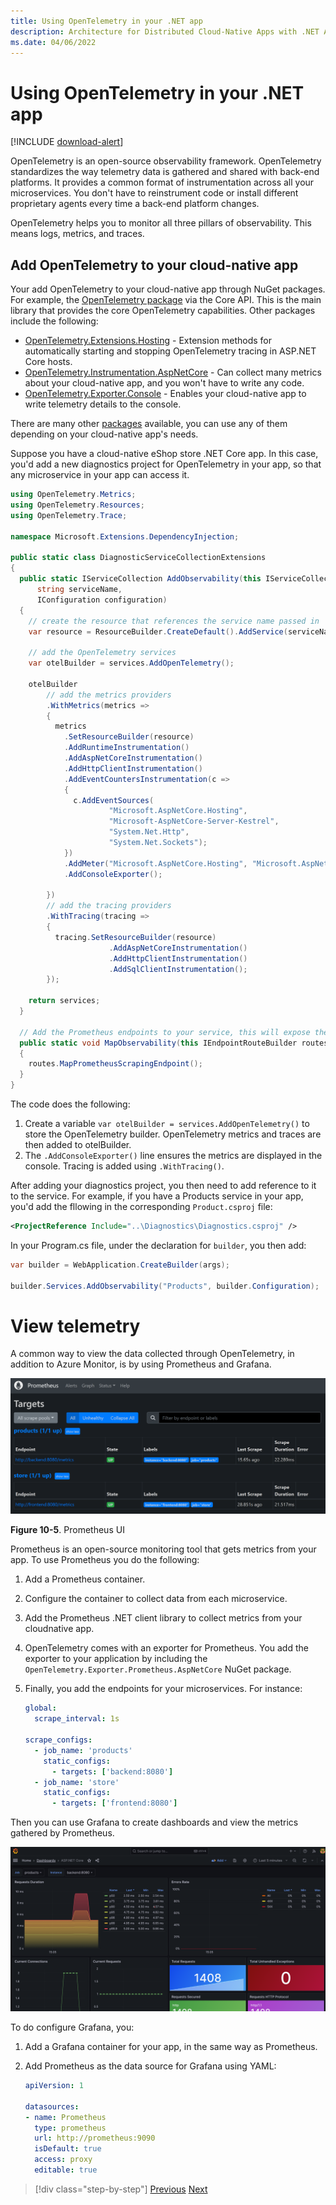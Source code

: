 ```yaml
---
title: Using OpenTelemetry in your .NET app
description: Architecture for Distributed Cloud-Native Apps with .NET Aspire & Containers | Using OpenTelemetry in your .NET app
ms.date: 04/06/2022
---
```


# Using OpenTelemetry in your .NET app

[!INCLUDE [download-alert](includes/download-alert.md)]

OpenTelemetry is an open-source observability framework. OpenTelemetry standardizes the way telemetry data is gathered and shared with back-end platforms. It provides a common format of instrumentation across all your microservices. You don't have to reinstrument code or install different proprietary agents every time a back-end platform changes.

OpenTelemetry helps you to monitor all three pillars of observability. This means logs, metrics, and traces.

## Add OpenTelemetry to your cloud-native app

Your add OpenTelemetry to your cloud-native app through NuGet packages. For example, the [OpenTelemetry package](https://github.com/open-telemetry/opentelemetry-dotnet/blob/main/src/OpenTelemetry/README.md) via the Core API. This is the main library that provides the core OpenTelemetry capabilities. Other packages include the following:

- [OpenTelemetry.Extensions.Hosting](https://github.com/open-telemetry/opentelemetry-dotnet/blob/main/src/OpenTelemetry.Extensions.Hosting/README.md) - Extension methods for automatically starting and stopping OpenTelemetry tracing in ASP.NET Core hosts.
- [OpenTelemetry.Instrumentation.AspNetCore](https://github.com/open-telemetry/opentelemetry-dotnet/blob/main/src/OpenTelemetry.Instrumentation.AspNetCore/README.md) - Can collect many metrics about your cloud-native app, and you won't have to write any code.
- [OpenTelemetry.Exporter.Console](https://github.com/open-telemetry/opentelemetry-dotnet/tree/main/src/OpenTelemetry.Exporter.Console/README.md) - Enables your cloud-native app to write telemetry details to the console.

There are many other [packages](/dotnet/core/diagnostics/observability-with-otel) available, you can use any of them depending on your cloud-native app's needs.

Suppose you have a cloud-native eShop store .NET Core app. In this case, you'd add a new diagnostics project for OpenTelemetry in your app, so that any microservice in your app can access it.

```csharp
using OpenTelemetry.Metrics;
using OpenTelemetry.Resources;
using OpenTelemetry.Trace;

namespace Microsoft.Extensions.DependencyInjection;

public static class DiagnosticServiceCollectionExtensions
{
  public static IServiceCollection AddObservability(this IServiceCollection services,
      string serviceName,
      IConfiguration configuration)
  {
    // create the resource that references the service name passed in
    var resource = ResourceBuilder.CreateDefault().AddService(serviceName: serviceName, serviceVersion: "1.0");

    // add the OpenTelemetry services
    var otelBuilder = services.AddOpenTelemetry();

    otelBuilder
        // add the metrics providers
        .WithMetrics(metrics =>
        {
          metrics
            .SetResourceBuilder(resource)
            .AddRuntimeInstrumentation()
            .AddAspNetCoreInstrumentation()
            .AddHttpClientInstrumentation()
            .AddEventCountersInstrumentation(c =>
            {
              c.AddEventSources(
                      "Microsoft.AspNetCore.Hosting",
                      "Microsoft-AspNetCore-Server-Kestrel",
                      "System.Net.Http",
                      "System.Net.Sockets");
            })
            .AddMeter("Microsoft.AspNetCore.Hosting", "Microsoft.AspNetCore.Server.Kestrel")
            .AddConsoleExporter();

        })
        // add the tracing providers
        .WithTracing(tracing =>
        {
          tracing.SetResourceBuilder(resource)
                      .AddAspNetCoreInstrumentation()
                      .AddHttpClientInstrumentation()
                      .AddSqlClientInstrumentation();
        });

    return services;
  }

  // Add the Prometheus endpoints to your service, this will expose the metrics at http://service/metrics
  public static void MapObservability(this IEndpointRouteBuilder routes)
  {
    routes.MapPrometheusScrapingEndpoint();
  }
}
```

The code does the following:
1. Create a variable `var otelBuilder = services.AddOpenTelemetry()` to store the OpenTelemetry builder. OpenTelemetry metrics and traces are then added to otelBuilder.
1. The `.AddConsoleExporter()` line ensures the metrics are displayed in the console. Tracing is added using `.WithTracing()`.

After adding your diagnostics project, you then need to add reference to it to the service. For example, if you have a Products service in your app, you'd add the fllowing in the corresponding `Product.csproj` file:

```xml
<ProjectReference Include="..\Diagnostics\Diagnostics.csproj" />
```

In your Program.cs file, under the declaration for `builder`, you then add:

```csharp
var builder = WebApplication.CreateBuilder(args);

builder.Services.AddObservability("Products", builder.Configuration);
```

# View telemetry

A common way to view the data collected through OpenTelemetry, in addition to Azure Monitor, is by using Prometheus and Grafana.

![A screenshot of Prometheus.](media/prometheus.png)

**Figure 10-5**. Prometheus UI

Prometheus is an open-source monitoring tool that gets metrics from your app. To use Prometheus you do the following:

1. Add a Prometheus container.
1. Configure the container to collect data from each microservice.
1. Add the Prometheus .NET client library to collect metrics from your cloudnative app.
1. OpenTelemetry comes with an exporter for Prometheus. You add the exporter to your application by including the `OpenTelemetry.Exporter.Prometheus.AspNetCore` NuGet package.
1. Finally, you add the endpoints for your microservices. For instance:

    ```yml
    global:
      scrape_interval: 1s
    
    scrape_configs:
      - job_name: 'products'
        static_configs:
          - targets: ['backend:8080']
      - job_name: 'store'
        static_configs:
          - targets: ['frontend:8080']
    ```

Then you can use Grafana to create dashboards and view the metrics gathered by Prometheus.

!["A screenshot of a Grafana dashboard.](media/grafana.png)

To do configure Grafana, you:

1. Add a Grafana container for your app, in the same way as Prometheus.
1. Add Prometheus as the data source for Grafana using YAML:

    ```yml
    apiVersion: 1
    
    datasources:
    - name: Prometheus
      type: prometheus
      url: http://prometheus:9090 
      isDefault: true
      access: proxy
      editable: true
    ```


>[!div class="step-by-step"]
>[Previous](observability-patterns.md)
>[Next](health-checks-probes.md)
